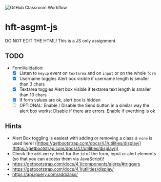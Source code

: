 ![GitHub Classroom Workflow](https://github.com/hft-stuttgart-ipr/hft-asgmt-js-MarcelJanek/workflows/GitHub%20Classroom%20Workflow/badge.svg)

# hft-asgmt-js

DO NOT EDIT THE HTML! This is a JS only assignment.

## TODO

- FormValidation:
  - [X] Listen to `keyup` event on `textarea` and on `input` or on the whole `form`
  - [X] Username toggles Alert box visible if username length is smaller than 3 chars
  - [X] Textarea toggles Alert box visible if textarea text length is smaller than 10 chars
  - [X] If form values are ok, alert box is hidden
  - [ ] OPTIONAL: Enable / Disable the Send button in a similar way the alert box works: Disable if there are errors. Enable if everthing is ok

## Hints

- Alert Box toggling is easiest with adding or removing a class `d-none` is used here! ([https://getbootstrap.com/docs/4.1/utilities/display/](https://getbootstrap.com/docs/4.1/utilities/display/))
- Check the `add-entry.html` for the `id` of the form, input or alert elements (so that you can access them via JavaScript)!
- https://getbootstrap.com/docs/4.1/components/alerts/#triggers
- https://getbootstrap.com/docs/4.1/utilities/display/
- https://api.jquery.com/addclass/
